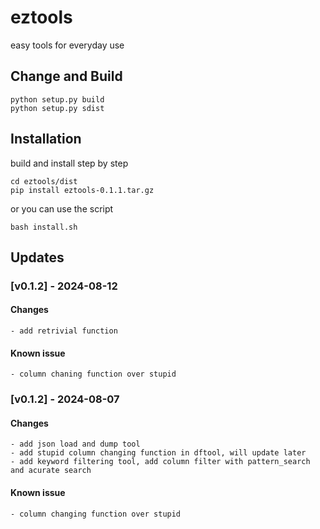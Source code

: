 # eztools
easy tools for everyday use

## Change and Build
```
python setup.py build
python setup.py sdist
```
## Installation
build and install step by step
```
cd eztools/dist
pip install eztools-0.1.1.tar.gz
```
or you can use the script
```
bash install.sh
```
## Updates
### [v0.1.2] - 2024-08-12
#### Changes
    - add retrivial function

#### Known issue
    - column chaning function over stupid

### [v0.1.2] - 2024-08-07
#### Changes
    - add json load and dump tool
    - add stupid column changing function in dftool, will update later
    - add keyword filtering tool, add column filter with pattern_search and acurate search
#### Known issue
    - column changing function over stupid